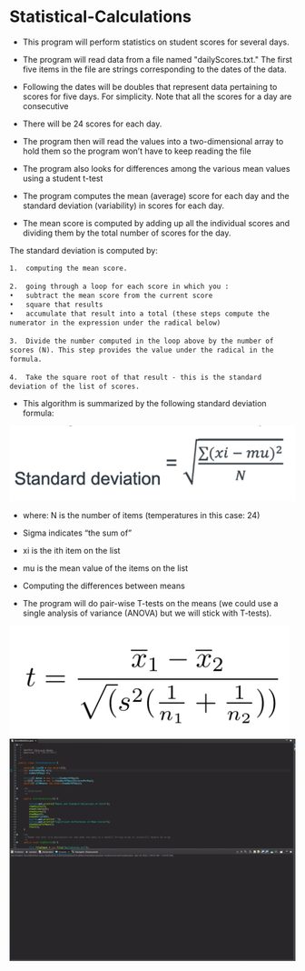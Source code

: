 # Statistical-Calculations

- This program will perform statistics on student scores for several days. 

- The program will read data from a file named "dailyScores.txt." The first five items in the file are strings corresponding to the dates of the data. 

- Following the dates will be doubles that represent data pertaining to scores for five days. For simplicity. Note that all the scores for a day are consecutive 

- There will be 24 scores for each day. 

- The program then will read the values into a two-dimensional array to hold them so the program won’t have to keep reading the file 

- The program also looks for differences among the various mean values using a student t-test 

- The program computes the mean (average) score for each day and the standard deviation (variability) in scores for each day. 

- The mean score is computed by adding up all the individual scores and dividing them by the total number of scores for the day. 

The standard deviation is computed by: 

	1.	computing the mean score. 
  
	2.	going through a loop for each score in which you :  
	•	subtract the mean score from the current score 
	•	square that results 
	•	accumulate that result into a total (these steps compute the numerator in the expression under the radical below)
  
	3.	Divide the number computed in the loop above by the number of scores (N). This step provides the value under the radical in the formula.
  
	4.	Take the square root of that result - this is the standard deviation of the list of scores. 
  
- This algorithm is summarized by the following standard deviation formula:

<img src='SD.png'>

- where: 
N is the number of items (temperatures in this case: 24) 
- Sigma indicates “the sum of”
- xi is the ith item on the list
- mu is the mean value of the items on the list 

- Computing the differences between means 

- The program will do pair-wise T-tests on the means (we could use a single analysis of variance (ANOVA) but we will stick with T-tests). 
<img src='tTest.png'>

<br>

<img src = 'scores.gif'>
